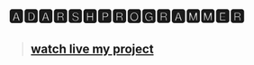 # 🅰🅳🅰🆁🆂🅷🅿🆁🅾🅶🆁🅰🅼🅼🅴🆁
><h2><a href="https://adarshprogrammer.github.io/My-Projects/">watch live my project</a></h2>
